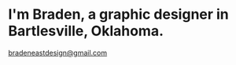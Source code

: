 # I'm Braden, a graphic designer in Bartlesville, Oklahoma.

[bradeneastdesign@gmail.com](mailto:bradeneastdesign@gmail.com)
